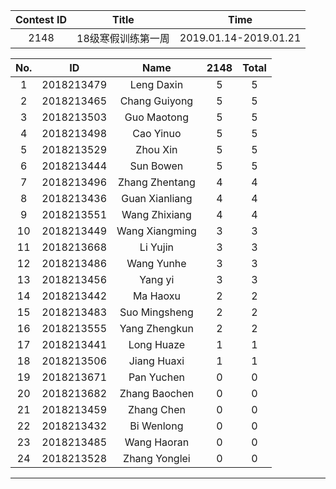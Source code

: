 |Contest ID   | Title | Time | 
|:-:  |:-:|:-:|
|2148|  18级寒假训练第一周 |2019.01.14-2019.01.21|

| No.| ID| Name| 2148| Total | 
| :-: | :-: | :-: | :-: | :-: |
| 1 | 2018213479 | Leng Daxin | 5 | 5 |
| 2 | 2018213465 | Chang Guiyong | 5 | 5 |
| 3 | 2018213503 | Guo Maotong | 5 | 5 |
| 4 | 2018213498 | Cao Yinuo | 5 | 5 |
| 5 | 2018213529 | Zhou Xin | 5 | 5 |
| 6 | 2018213444 | Sun Bowen | 5 | 5 |
| 7 | 2018213496 | Zhang Zhentang | 4 | 4 |
| 8 | 2018213436 | Guan Xianliang | 4 | 4 |
| 9 | 2018213551 | Wang Zhixiang | 4 | 4 |
| 10 | 2018213449 | Wang Xiangming | 3 | 3 |
| 11 | 2018213668 | Li Yujin | 3 | 3 |
| 12 | 2018213486 | Wang Yunhe | 3 | 3 |
| 13 | 2018213456 | Yang yi | 3 | 3 |
| 14 | 2018213442 | Ma Haoxu | 2 | 2 |
| 15 | 2018213483 | Suo Mingsheng | 2 | 2 |
| 16 | 2018213555 | Yang Zhengkun | 2 | 2 |
| 17 | 2018213441 | Long Huaze | 1 | 1 |
| 18 | 2018213506 | Jiang Huaxi | 1 | 1 |
| 19 | 2018213671 | Pan Yuchen | 0 | 0 |
| 20 | 2018213682 |Zhang Baochen | 0 | 0 |
| 21 | 2018213459 | Zhang Chen | 0 | 0 |
| 22 | 2018213432 | Bi Wenlong | 0 | 0 |
| 23 | 2018213485 | Wang Haoran | 0 | 0 |
| 24 | 2018213528 | Zhang Yonglei |0 | 0 | 
---
